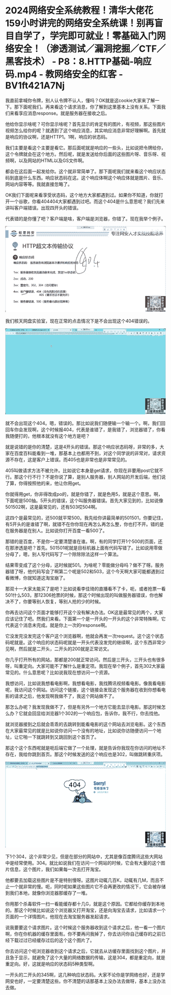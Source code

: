 # 2024网络安全系统教程！清华大佬花159小时讲完的网络安全系统课！别再盲目自学了，学完即可就业！零基础入门网络安全！（渗透测试／漏洞挖掘／CTF／黑客技术） - P8：8.HTTP基础-响应码.mp4 - 教网络安全的红客 - BV1ft421A7Nj

我直前拿喊你令牌，别人认令牌不认人，懂吗？OK就是这cookie大家来了解一下。那下面呢我们。再来看这个请求消息，你了解到这里基本上没有关系。下面我们来看享应消息response。就是服务器在接收之后。

他给你显示啥呢？可你显示啥呢？首先显示的肯定有的图片，有视频，那这些图片视频怎么给你的呢？就遇到了这个响应消息，其实响应消息非常好理解啊。首先就是响应的协议啊，还是HTTP1。1啊，响应的状态码。

我们主要是看这个主要是看它。那后面呢就是响应的一些头，比如说把令牌给你，这个令牌就会在这个地方。然后呢，就是发送给你后面的这些图片呀、音乐呀、视频啊，以及网站的HTML以及GS文件啊。

都会在这后面一起发给你。这个就非常简单了。那下面呢我们就来看这个响应状态码到底是什么东西。响应状态码在这。这个响应体啊这个响应体就是图片、音乐、网站内容等等。我就直接忽略了。

OK我们下面呢来看享受状态码，这个地方大家都遇到过。如果你不知道，你就打开一个谷歌，你看404404大家都遇到过吧。而这个404是什么意思呢？我们先来讲叫客户端错误。出现四开头的错误。

代表错的是你懂了吧？客户端是啥，客户端是浏览器，你错了。现在我举个例子。

![](img/0589c065bbdf35c4d251a597f1ba870d_1.png)

我们核天网盘实验室，现在正常的点击情况下是不会出现这个404错误的。

![](img/0589c065bbdf35c4d251a597f1ba870d_3.png)

就不会出现这个404。嗯，错误的。那比如说我们随便输一个输一个。啊，我们回回车你会发现啊，这个时候报404，代表是谁错了，是我错了，浏览器错了，你看我随便打的，他根本就没有这个地方是吧？

就是说错的是你的清楚，这是4开头的错误。那这个响应状态码呀，非常的多，大家在百度百科能看到一堆，那基本上也都用不到，对这个同学说的非常对，请求资源不存在，这是客户上错误。而405也是非常也是非常常见的。

405叫做请求方法不被允许。比如说它本身是get请求，你现在非要用post它就不行。那这个行不行？不是你说了算，是别人服务器，别人网站的开发后端，他们说了算，你得按照他的来，他让你用get。

你就得用get，你非得改成po的，就是你错了，就是色用5，就是这个意思。啊，下面呢是500抽。5开头的错误，这个叫服务器错误。首先大家见到的，比如说像501502啊，这是最常见的，还有503哎504啊。

这四个是最常见的，还500就平常500。我先给你讲最简单的501501，你要记住，有5开头的是谁错了啊，就错不在你你现在再怎么再怎么整，你也打不开。错的是在服务器是在别人。比如说你打开百度一看500了。

那错的是百度，不是你一定要清楚谁在谁。啊，有的同学打开1个500的页面，还在那渗透是吧？首先。501501呢就是目标机器上面有代码写错了。比如说用零做分母了，嗯，别人写代码写了一个除除除法这样一个算法。

结果零变成了这个分母，这时候就501。为啥呢？零能做分母吗？做不了呀。服务器错了呀，他代码写会了啊第二个呢是502和503，这个今天啊大家可能都遇到过看微博，你就知道这淘宝崩了。

那双十一大家太能买了是吧？比如说看李佳琦的直播看不了卡，呃，或者抢票一看501什么503，那12306抢票的时候，那这个时候出现的叫做服务器错误，你也解决不了，你要等别人恢复，等别人抢的少的时候。

你再去访问这个页面才能够打开这个没有解决办法。OK这是最常见的两个，大家应该记住了吧。然我们来看。下面第一个是一开头的一开头的这个非常特殊啊，它代表这个消息未完成。就是你上一次的response啊。

它没发完没发完这个客户这个浏览器啊，他就会再发一次request。这个这个状态码呢就是。这个响应的状态码呢就是一开头代表没发完的继续啊，这个东西非常少见啊，然后就是二开头，二开头的200就是正常访文。

你几乎打开所有的网站，那都是200就正常访问。然后是三开头，三开头也有很多呀，叫重定向。大家可能不了解什么是重定项。我现在举个例子，首先302大家最常见的。什么意思呢？比如说我现在想访问一个资源。

我想访问，比如说我想看电影啊，我想看电影，我找腾讯视频看电影。像我看电影呢，我访问这个网站。访问这个链接，这个链接会发现这个服务器在收到你想看电影的请求之后，他发现啊我做不了，我这个网站做不了。

那怎么办呢？我发现我做不了，但是有另外一个地方它能去显示电影。那这时候怎么办？它就会回显给浏览器1个302的一个响应包，告诉你，我不行，你去找他。

就浏览器接到之后就会乖乖的去跳转到能看电影的这个网站去浏览电影。这个东西在大家最常见的就是比如说你访问一个没有的地址，比如说你访随便访问一个地址，让它啪一下就跳转到又跳回到这个首页了。

那这个这个东西呢就是呃后端它做了一个处理，就是告诉你我现在你访问的地址不存在，我给你跳到首页。那这个时候发送的这个响应也是302，叫做跳转重庆项。



![](img/0589c065bbdf35c4d251a597f1ba870d_5.png)

下1个304，这个非常少见，但是在部分的网站中，尤其是像百度腾讯这些大网站中是经常使用。304。就比如说我们在访问一个网站的时候，它会有大量的这个图片信息，这个图片，我们如果每一次去打开淘宝。

他都要去加载这些图片是不是特别慢呀。这图片动辄几百K，动辄有几M，而且不止一个就非常的慢。呃，同时呢如果这些图片它不会再更改的情况下，它会被存储到我们本地，就像你浏览器那缓存了一堆。

你用那个杀毒软件一扫一看能缓存都十几G，就是这个原因。它都给你缓存到本地的。那这个时候比如说这个浏览器又打开淘宝，还是向淘宝去请求，比如请求一个页面的一个详情图片。他现在去淘宝服务器发起请求。

说我要要这个请求图片。这个时候这个服务器收到这个请求之后，他一看一个图片啊，你在你机器的缓存里面有。你不要再问我掉了，你去访问你自己缓存的之前已经下载过过已经缓存过后的这个这个图片了。

你去访问这个呃浏览器收到这个请求之后，它就去从访缓存里面找到这个图片，并且急于显示，就避免了这个大量的网络数据的传输，这是304，都是重定向，就是重定向。好，这就是响应的状态码5种类型啊。

一开头的二开头的345啊，这几种响应状态码。大家不论你是学网络也好，还是学网安也好，一定要清楚这些。你不清楚的话那基本上没办法去做呀，基本上没办法去做。

